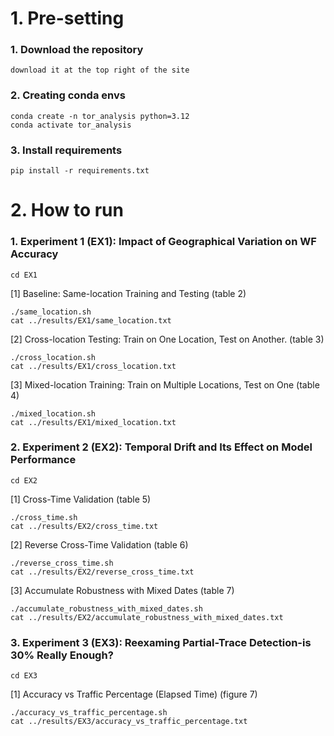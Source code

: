 # 1. Pre-setting
### 1. Download the repository

```{shell}
download it at the top right of the site
```

### 2. Creating conda envs

```{shell}
conda create -n tor_analysis python=3.12
conda activate tor_analysis
```

### 3. Install requirements 

```{shell}
pip install -r requirements.txt
```

# 2. How to run

### 1. Experiment 1 (EX1): Impact of Geographical Variation on WF Accuracy
```{shell}
cd EX1
```
[1] Baseline: Same-location Training and Testing (table 2)
```{shell}
./same_location.sh
cat ../results/EX1/same_location.txt
```
[2] Cross-location Testing: Train on One Location, Test on Another. (table 3)
```{shell}
./cross_location.sh
cat ../results/EX1/cross_location.txt
```
[3] Mixed-location Training: Train on Multiple Locations, Test on One (table 4)
```{shell}
./mixed_location.sh
cat ../results/EX1/mixed_location.txt
```

### 2. Experiment 2 (EX2): Temporal Drift and Its Effect on Model Performance
```{shell}
cd EX2
```
[1] Cross-Time Validation (table 5)
```{shell}
./cross_time.sh
cat ../results/EX2/cross_time.txt
```
[2] Reverse Cross-Time Validation (table 6)
```{shell}
./reverse_cross_time.sh
cat ../results/EX2/reverse_cross_time.txt
```
[3] Accumulate Robustness with Mixed Dates (table 7)
```{shell}
./accumulate_robustness_with_mixed_dates.sh
cat ../results/EX2/accumulate_robustness_with_mixed_dates.txt
```
### 3. Experiment 3 (EX3): Reexaming Partial-Trace Detection-is 30\% Really Enough?
```{shell}
cd EX3
```
[1] Accuracy vs Traffic Percentage (Elapsed Time) (figure 7)
```{shell}
./accuracy_vs_traffic_percentage.sh
cat ../results/EX3/accuracy_vs_traffic_percentage.txt
```


